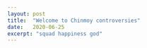 ```yaml
---
layout: post
title:  "Welcome to Chinmoy controversies"
date:   2020-06-25
excerpt: "squad happiness god"
---
```


